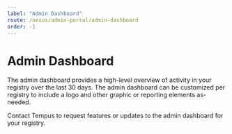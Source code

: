 ```yaml
---
label: "Admin Dashboard"
route: /nexus/admin-portal/admin-dashboard
order: -1
---
```

# Admin Dashboard
The admin dashboard provides a high-level overview of activity in your registry over the last 30 days. The admin dashboard can be customized per registry to include a logo and other graphic or reporting elements as-needed.

Contact Tempus to request features or updates to the admin dashboard for your registry.